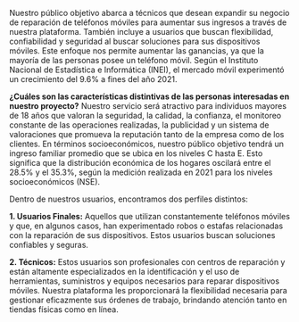 Nuestro público objetivo abarca a técnicos que desean expandir su negocio de reparación de teléfonos móviles para aumentar sus ingresos a través de nuestra plataforma. También incluye a usuarios que buscan flexibilidad, confiabilidad y seguridad al buscar soluciones para sus dispositivos móviles. Este enfoque nos permite aumentar las ganancias, ya que la mayoría de las personas posee un teléfono móvil. Según el Instituto Nacional de Estadística e Informática (INEI), el mercado móvil experimentó un crecimiento del 9.6% a fines del año 2021.

**¿Cuáles son las características distintivas de las personas interesadas en nuestro proyecto?**
Nuestro servicio será atractivo para individuos mayores de 18 años que valoran la seguridad, la calidad, la confianza, el monitoreo constante de las operaciones realizadas, la publicidad y un sistema de valoraciones que promueva la reputación tanto de la empresa como de los clientes. En términos socioeconómicos, nuestro público objetivo tendrá un ingreso familiar promedio que se ubica en los niveles C hasta E. Esto significa que la distribución económica de los hogares oscilará entre el 28.5% y el 35.3%, según la medición realizada en 2021 para los niveles socioeconómicos (NSE).

Dentro de nuestros usuarios, encontramos dos perfiles distintos:

**1. Usuarios Finales:** Aquellos que utilizan constantemente teléfonos móviles y que, en algunos casos, han experimentado robos o estafas relacionadas con la reparación de sus dispositivos. Estos usuarios buscan soluciones confiables y seguras.

**2. Técnicos:** Estos usuarios son profesionales con centros de reparación y están altamente especializados en la identificación y el uso de herramientas, suministros y equipos necesarios para reparar dispositivos móviles. Nuestra plataforma les proporcionará la flexibilidad necesaria para gestionar eficazmente sus órdenes de trabajo, brindando atención tanto en tiendas físicas como en línea.